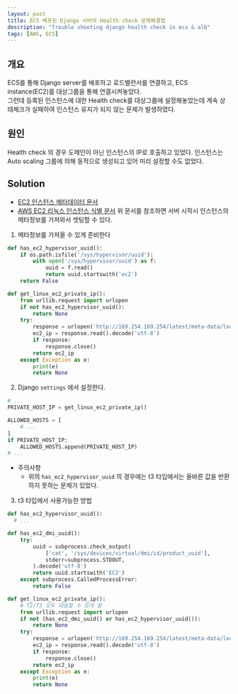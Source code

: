 ```yaml
---
layout: post
title: ECS 배포된 Django 서버의 Health check 문제해결법
description: "Trouble shooting django health check in ecs & alb"
tags: [AWS, ECS]
---
```


## 개요

ECS를 통해 Django server를 배포하고 로드밸런서를 연결하고, ECS instance(EC2)를 대상그룹을 통해 연결시켜놓았다.  
그런데 등록된 인스턴스에 대한 Health check를 대상그룹에 설정해놓았는데 계속 상태체크가 실패하여 인스턴스 유지가 되지 않는 문제가 발생하였다.

## 원인

Health check 의 경우 도메인이 아닌 인스턴스의 IP로 호출하고 있었다. 인스턴스는 Auto scaling 그룹에 의해 동적으로 생성되고 있어 미리 설정할 수도 없었다.

## Solution

- [EC2 인스턴스 메타데이터 문서](https://docs.aws.amazon.com/ko_kr/AWSEC2/latest/UserGuide/ec2-instance-metadata.html)
- [AWS EC2 리눅스 인스턴스 식별 문서](https://docs.aws.amazon.com/ko_kr/AWSEC2/latest/UserGuide/identify_ec2_instances.html)
  위 문서를 참조하면 서버 시작시 인스턴스의 메타정보를 가져와서 셋팅할 수 있다.

1. 메타정보를 가져올 수 있게 준비한다

```python
def has_ec2_hypervisor_uuid():
    if os.path.isfile('/sys/hypervisor/uuid'):
        with open('/sys/hypervisor/uuid') as f:
            uuid = f.read()
            return uuid.startswith('ec2')
    return False

def get_linux_ec2_private_ip():
    from urllib.request import urlopen
    if not has_ec2_hypervisor_uuid():
        return None
    try:
        response = urlopen('http://169.254.169.254/latest/meta-data/local-ipv4')
        ec2_ip = response.read().decode('utf-8')
        if response:
            response.close()
        return ec2_ip
    except Exception as e:
        print(e)
        return None
```

2. Django `settings` 에서 설정한다.

```python
# ...
PRIVATE_HOST_IP = get_linux_ec2_private_ip()

ALLOWED_HOSTS = [
    # ...
]
if PRIVATE_HOST_IP:
    ALLOWED_HOSTS.append(PRIVATE_HOST_IP)
# ...
```

- 주의사항
  - 위의 `has_ec2_hypervisor_uuid` 의 경우에는 t3 타입에서는 올바른 값을 반환하지 못하는 문제가 있었다.

3. t3 타입에서 사용가능한 방법

```python
def has_ec2_hypervisor_uuid():
  # ...

def has_ec2_dmi_uuid():
    try:
        uuid = subprocess.check_output(
            ['cat', '/sys/devices/virtual/dmi/id/product_uuid'],
            stderr=subprocess.STDOUT,
        ).decode('utf-8')
        return uuid.startswith('EC2')
    except subprocess.CalledProcessError:
        return False

def get_linux_ec2_private_ip():
    # T2/T3 모두 대응할 수 있게 함
    from urllib.request import urlopen
    if not (has_ec2_dmi_uuid() or has_ec2_hypervisor_uuid()):
        return None
    try:
        response = urlopen('http://169.254.169.254/latest/meta-data/local-ipv4')
        ec2_ip = response.read().decode('utf-8')
        if response:
            response.close()
        return ec2_ip
    except Exception as e:
        print(e)
        return None

```
